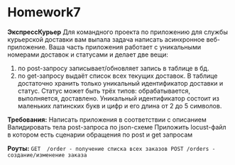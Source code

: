 # Homework7
**ЭкспрессКурьер**
Для командного проекта по приложению для службы курьерской доставки вам выпала задача написать асинхронное веб-приложение.
Ваша часть приложения работает с уникальными номерами доставок и статусами и делает две вещи: 

1) по post-запросу записывает/обновляет запись в таблице в бд.
2) по get-запросу выдаёт список всех текущих доставок.
В таблице достаточно хранить только уникальный идентификатор доставки и статус.
Статус может быть трёх типов: обрабатывается, выполняется, доставлено.
Уникальный идентификатор состоит из маленьких латинских букв и цифр и его длина от 2 до 5 символов.
   
**Требования:**
Написать приложения в соответствии с описанием
Валидировать тела post-запроса по json-схеме
Приложить locust-файл в котором есть сценарии обращения по post и get запросам

**Роуты:**
`GET  /order - получение списка всех заказов
POST /orders - создание/изменение заказа`
